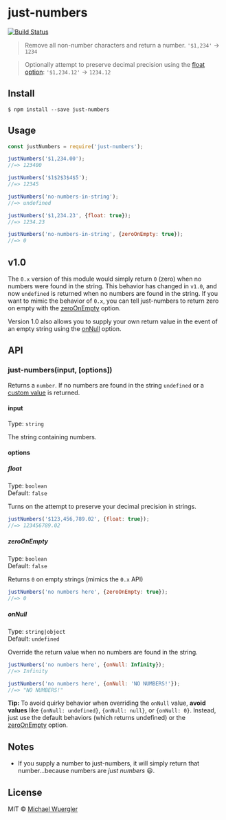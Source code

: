 # just-numbers 

[![Build Status](https://travis-ci.org/radiovisual/just-numbers.svg?branch=master)](https://travis-ci.org/radiovisual/just-numbers)

> Remove all non-number characters and return a number. `'$1,234'` → `1234`  

> Optionally attempt to preserve decimal precision using the [float option](https://github.com/radiovisual/just-numbers#float): `'$1,234.12'` → `1234.12`


## Install

```
$ npm install --save just-numbers
```


## Usage

```js
const justNumbers = require('just-numbers');

justNumbers('$1,234.00');
//=> 123400

justNumbers('$1$2$3$4$5');
//=> 12345

justNumbers('no-numbers-in-string');
//=> undefined

justNumbers('$1,234.23', {float: true});
//=> 1234.23

justNumbers('no-numbers-in-string', {zeroOnEmpty: true});
//=> 0
```

## v1.0

The `0.x` version of this module would simply return `0` (zero) when no numbers were found in the string.
 This behavior has changed in `v1.0`, and now `undefined` is returned when no numbers are found in the string.
 If you want to mimic the behavior of `0.x`, you can tell just-numbers to return zero on empty with the [zeroOnEmpty](https://github.com/radiovisual/just-numbers#zeroonempty) option.

Version 1.0 also allows you to supply your own return value in the event of an empty string using the [onNull](https://github.com/radiovisual/just-numbers#onnull) option.

## API

### just-numbers(input, [options])

Returns a `number`. If no numbers are found in the string `undefined` or a [custom value](https://github.com/radiovisual/just-numbers#onnull) is returned.

#### input

Type: `string`

The string containing numbers.

#### options

##### float

Type: `boolean`    
Default: `false`

Turns on the attempt to preserve your decimal precision in strings.

```js
justNumbers('$123,456,789.02', {float: true});
//=> 123456789.02
```

##### zeroOnEmpty

Type: `boolean`    
Default: `false`

Returns `0` on empty strings (mimics the `0.x` API)

```js
justNumbers('no numbers here', {zeroOnEmpty: true});
//=> 0
```

##### onNull

Type: `string|object`    
Default: `undefined`

Override the return value when no numbers are found in the string.

```js
justNumbers('no numbers here', {onNull: Infinity});
//=> Infinity

justNumbers('no numbers here', {onNull: 'NO NUMBERS!'});
//=> "NO NUMBERS!"
```

**Tip:** To avoid quirky behavior when overriding the `onNull` value,
**avoid values** like `{onNull: undefined}`, `{onNull: null}`, or `{onNull: 0}`. Instead, just use the default behaviors
(which returns undefined) or the [zeroOnEmpty](https://github.com/radiovisual/just-numbers#zeroonempty) option.

## Notes

- If you supply a number to just-numbers, it will simply return that number...because numbers are *just numbers* :smiley:. 

## License

MIT © [Michael Wuergler](http://numetriclabs.com)
